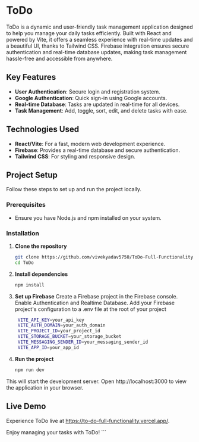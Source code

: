 # ToDo

ToDo is a dynamic and user-friendly task management application designed to help you manage your daily tasks efficiently. Built with React and powered by Vite, it offers a seamless experience with real-time updates and a beautiful UI, thanks to Tailwind CSS. Firebase integration ensures secure authentication and real-time database updates, making task management hassle-free and accessible from anywhere.

## Key Features

- **User Authentication**: Secure login and registration system.
- **Google Authentication**: Quick sign-in using Google accounts.
- **Real-time Database**: Tasks are updated in real-time for all devices.
- **Task Management**: Add, toggle, sort, edit, and delete tasks with ease.

## Technologies Used

- **React/Vite**: For a fast, modern web development experience.
- **Firebase**: Provides a real-time database and secure authentication.
- **Tailwind CSS**: For styling and responsive design.

## Project Setup

Follow these steps to set up and run the project locally.

### Prerequisites

- Ensure you have Node.js and npm installed on your system.

### Installation

1. **Clone the repository**
   ```sh
   git clone https://github.com/vivekyadav5750/ToDo-Full-Functionality.git
   cd ToDo
2. **Install dependencies**
   ```sh
   npm install
3. **Set up Firebase**
     Create a Firebase project in the Firebase console.
Enable Authentication and Realtime Database.
Add your Firebase project's configuration to a .env file at the root of your project
   ```sh
    VITE_API_KEY=your_api_key
    VITE_AUTH_DOMAIN=your_auth_domain
    VITE_PROJECT_ID=your_project_id
    VITE_STORAGE_BUCKET=your_storage_bucket
    VITE_MESSAGING_SENDER_ID=your_messaging_sender_id
    VITE_APP_ID=your_app_id
4. **Run the project**
   ```sh
   npm run dev
This will start the development server. Open http://localhost:3000 to view the application in your browser.

## Live Demo
Experience ToDo live at https://to-do-full-functionality.vercel.app/.

Enjoy managing your tasks with ToDo! ```
   
